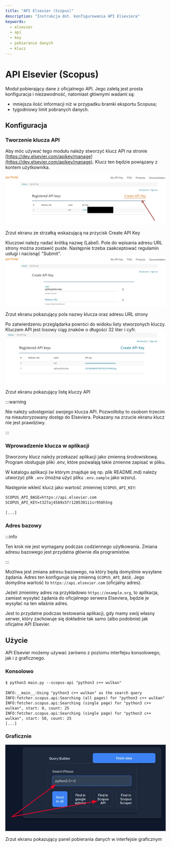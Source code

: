```yaml
---
title: "API Elsevier (Scopus)"
description: "Instrukcja dot. konfigurowania API Elseviera"
keywords: 
  - elsevier
  - api
  - key
  - pobieranie danych
  - klucz
---
```


# API Elsevier (Scopus)

Moduł pobierający dane z oficjalnego API. Jego zaletą jest prosta konfiguracja i niezawodność, natomiast głównymi
wadami są: 
- mniejsza ilość informacji niż w przypadku bramki eksportu Scopusa;
- tygodniowy limit pobranych danych.

## Konfiguracja

### Tworzenie klucza API
Aby móc używać tego modułu należy stworzyć klucz API na stronie 
[https://dev.elsevier.com/apikey/manage](https://dev.elsevier.com/apikey/manage). Klucz ten będzie powiązany z kontem
użytkownika.

![Zrzut ekranu ze strzałką wskazującą na przycisk Create API Key](./assets/elsevier-1.webp)
<p class="text--italic" aria-hidden="true">Zrzut ekranu ze strzałką wskazującą na przycisk Create API Key</p>

Kluczowi należy nadać krótką nazwę (Label). Pole do wpisania adresu URL strony można zostawić puste. Następnie trzeba
zaakceptować regulamin usługi i nacisnąć "Submit".
![Zrzut ekranu pokazujący pola nazwy klucza oraz adresu URL strony](./assets/elsevier-2.webp)
<p class="text--italic" aria-hidden="true">Zrzut ekranu pokazujący pola nazwy klucza oraz adresu URL strony</p>

Po zatwierdzeniu przeglądarka powróci do widoku listy stworzonych kluczy. Kluczem API jest losowy ciąg znaków 
o długości 32 liter i cyfr. 
![Zrzut ekranu pokazujący listę kluczy API](./assets/elsevier-3.webp)
<p class="text--italic" aria-hidden="true">Zrzut ekranu pokazujący listę kluczy API</p>

:::warning

Nie należy udostępniać swojego klucza API. Pozwoliłoby to osobom trzecim na nieautoryzowany dostęp do Elseviera.
Pokazany na zrzucie ekranu klucz nie jest prawdziwy.

:::

### Wprowadzenie klucza w aplikacji
Stworzony klucz należy przekazać aplikacji jako zmienną środowiskową. Program obsługuje pliki .env, które pozwalają
takie zmienne zapisać w pliku.

W katalogu aplikacji (w którym znajduje się np. plik README.md) należy utworzyć plik `.env` (można użyć pliku 
`.env.sample` jako wzoru).

Następnie wkleić klucz jako wartość zmiennej `SCOPUS_API_KEY`:
```
SCOPUS_API_BASE=https://api.elsevier.com
SCOPUS_API_KEY=t327aj4569x5fr1285301i1sr956h5ng

[...]
```

### Adres bazowy

:::info

Ten krok nie jest wymagany podczas codziennego użytkowania. Zmiana adresu bazowego jest przydatna głównie 
dla programistów.

:::

Możliwa jest zmiana adresu bazowego, na który będą domyślnie wysyłane żądania. Adres ten konfiguruje się zmienną
`SCOPUS_API_BASE`. Jego domyślna wartość to `https://api.elsevier.com` (oficjalny adres).

Jeżeli zmienimy adres na przykładowo `https://example.org`, to aplikacja, zamiast wysyłać żądania do oficjalnego serwera
Elseviera, będzie je wysyłać na ten właśnie adres. 

Jest to przydatne podczas testowania aplikacji, gdy mamy swój własny serwer, który zachowuje się dokładnie tak samo
(albo podobnie) jak oficjalne API Elsevier. 


## Użycie
API Elsevier możemy używać zarówno z poziomu interfejsu konsolowego, jak i z graficznego. 

### Konsolowo
```shell
$ python3 main.py --scopus-api "python3 c++ wulkan"

INFO:__main__:Using "python3 c++ wulkan" as the search query
INFO:fetcher.scopus.api:Searching (all pages) for "python3 c++ wulkan"
INFO:fetcher.scopus.api:Searching (single page) for "python3 c++ wulkan", start: 0, count: 25
INFO:fetcher.scopus.api:Searching (single page) for "python3 c++ wulkan", start: 50, count: 25
[...]
```

### Graficznie

![Zrzut ekranu pokazujący panel pobierania danych w interfejsie graficznym](./assets/elsevier-4.webp)
<p class="text--italic" aria-hidden="true">Zrzut ekranu pokazujący panel pobierania danych w interfejsie graficznym</p>
